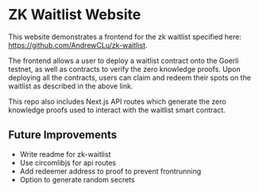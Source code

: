 # ZK Waitlist Website

This website demonstrates a frontend for the zk waitlist specified here: https://github.com/AndrewCLu/zk-waitlist. 

The frontend allows a user to deploy a waitlist contract onto the Goerli testnet, as well as contracts to verify the zero knowledge proofs. Upon deploying all the contracts, users can claim and redeem their spots on the waitlist as described in the above link. 

This repo also includes Next.js API routes which generate the zero knowledge proofs used to interact with the waitlist smart contract. 

## Future Improvements
- Write readme for zk-waitlist
- Use circomlibjs for api routes
- Add redeemer address to proof to prevent frontrunning
- Option to generate random secrets
